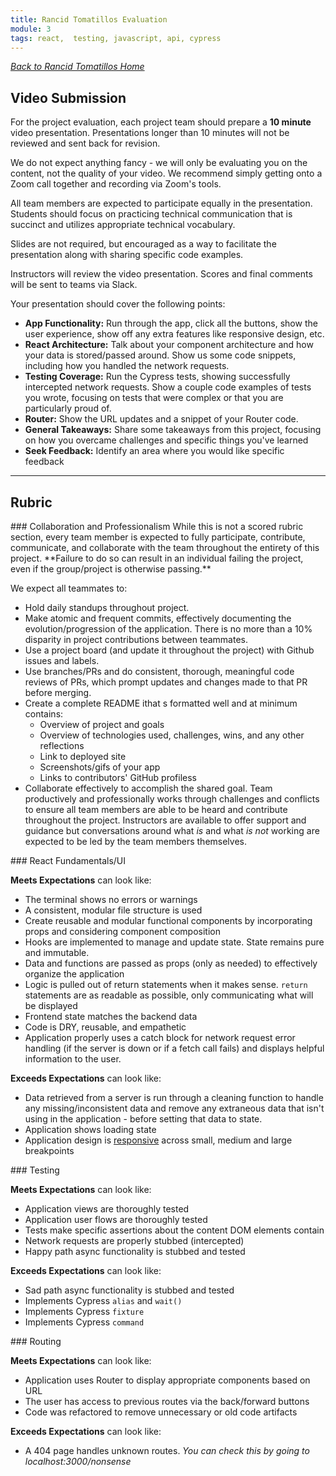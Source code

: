 ```yaml
---
title: Rancid Tomatillos Evaluation
module: 3
tags: react,  testing, javascript, api, cypress
---
```


_[Back to Rancid Tomatillos Home](./index)_

## Video Submission

For the project evaluation, each project team should prepare a **10 minute** video presentation. Presentations longer than 10 minutes will not be reviewed and sent back for revision. 

We do not expect anything fancy - we will only be evaluating you on the content, not the quality of your video. We recommend simply getting onto a Zoom call together and recording via Zoom's tools. 

All team members are expected to participate equally in the presentation. Students should focus on practicing technical communication that is succinct and utilizes appropriate technical vocabulary.

Slides are not required, but encouraged as a way to facilitate the presentation along with sharing specific code examples.

Instructors will review the video presentation. Scores and final comments will be sent to teams via Slack.

Your presentation should cover the following points:
- **App Functionality:** Run through the app, click all the buttons, show the user experience, show off any extra features like responsive design, etc.
- **React Architecture:** Talk about your component architecture and how your data is stored/passed around. Show us some code snippets, including how you handled the network requests.
- **Testing Coverage:** Run the Cypress tests, showing successfully intercepted network requests. Show a couple code examples of tests you wrote, focusing on tests that were complex or that you are particularly proud of.
- **Router:** Show the URL updates and a snippet of your Router code.
- **General Takeaways:** Share some takeaways from this project, focusing on how you overcame challenges and specific things you've learned
- **Seek Feedback:** Identify an area where you would like specific feedback

---

## Rubric

<section class="dropdown">
### Collaboration and Professionalism
While this is not a scored rubric section, every team member is expected to fully participate, contribute, communicate, and collaborate with the team throughout the entirety of this project. **Failure to do so can result in an individual failing the project, even if the group/project is otherwise passing.**

We expect all teammates to:
* Hold daily standups throughout project.
* Make atomic and frequent commits, effectively documenting the evolution/progression of the application. There is no more than a 10% disparity in project contributions between teammates.
* Use a project board (and update it throughout the project) with Github issues and labels.
* Use branches/PRs and do consistent, thorough, meaningful code reviews of PRs, which prompt updates and changes made to that PR before merging.
* Create a complete README ithat s formatted well and at minimum contains:
  * Overview of project and goals
  * Overview of technologies used, challenges, wins, and any other reflections
  * Link to deployed site
  * Screenshots/gifs of your app
  * Links to contributors' GitHub profiless
* Collaborate effectively to accomplish the shared goal.  Team productively and professionally works through challenges and conflicts to ensure all team members are able to be heard and contribute throughout the project. Instructors are available to offer support and guidance but conversations around what *is* and what *is not* working are expected to be led by the team members themselves.
</section>

<section class="dropdown">
### React Fundamentals/UI

**Meets Expectations** can look like:
  - The terminal shows no errors or warnings
  - A consistent, modular file structure is used
  - Create reusable and modular functional components by incorporating props and considering component composition
  - Hooks are implemented to manage and update state. State remains pure and immutable.
  - Data and functions are passed as props (only as needed) to effectively organize the application
  - Logic is pulled out of return statements when it makes sense.  `return` statements are as readable as possible, only communicating what will be displayed
  - Frontend state matches the backend data
  - Code is DRY, reusable, and empathetic 
  - Application properly uses a catch block for network request error handling (if the server is down or if a fetch call fails) and displays helpful information to the user.

**Exceeds Expectations** can look like:
  - Data retrieved from a server is run through a cleaning function to handle any missing/inconsistent data and remove any extraneous data that isn't using in the application - before setting that data to state.
  - Application shows loading state
  - Application design is [responsive](https://frontend.turing.edu/lessons/module-3/css-responsive-layouts.html) across small, medium and large breakpoints
  
</section>

<section class="dropdown">
### Testing

**Meets Expectations** can look like:
  - Application views are thoroughly tested
  - Application user flows are thoroughly tested
  - Tests make specific assertions about the content DOM elements contain
  - Network requests are properly stubbed (intercepted)
  - Happy path async functionality is stubbed and tested

**Exceeds Expectations** can look like:
  - Sad path async functionality is stubbed and tested
  - Implements Cypress `alias` and `wait()` 
  - Implements Cypress `fixture` 
  - Implements Cypress `command` 
  
</section>

<section class="dropdown">
### Routing

**Meets Expectations** can look like:
  - Application uses Router to display appropriate components based on URL
  - The user has access to previous routes via the back/forward buttons
  - Code was refactored to remove unnecessary or old code artifacts

**Exceeds Expectations** can look like:
  - A 404 page handles unknown routes.  *You can check this by going to localhost:3000/nonsense*
</section>